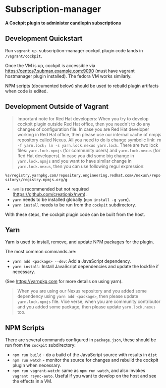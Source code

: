 # Subscription-manager
**A Cockpit plugin to administer candlepin subscriptions**

Development Quickstart
----------------------
Run `vagrant up`. subscription-manager cockpit plugin code lands in
`/vagrant/cockpit`.

Once the VM is up, cockpit is accessible via https://centos7.subman.example.com:9090 (must have vagrant hostmanager plugin installed). The fedora VM works similarly.

NPM scripts (documented below) should be used to rebuild plugin artifacts when
code is edited.

Development Outside of Vagrant
------------------------------
> Important note for Red Hat developers: When you try to develop cockpit plugin
outside Red Hat office, then you needn't to do any changes of configuration file.
In case you are Red Hat developer working in Red Hat office, then please use
our internal cache of nmpjs repository called Nexus. All you need to do is change
symbolic link: `rm -f yarn.lock; ln -s yarn.lock.nexus yarn.lock`. There are
two lock files: `yarn.lock.npmjs` (for community users) and `yarn.lock.nexus` (for
Red Hat developers). In case you did some big change in `yarn.lock.npmjs` and you
want to have similar change in `yarn.lock.nexus`, then you can use following
regul expression:

`%s/registry.yarnpkg.com/repository.engineering.redhat.com\/nexus\/repository\/registry.npmjs.org/g`

 - `nvm` is recommended but not required (https://github.com/creationix/nvm).
 - `yarn` needs to be installed globally (`npm install -g yarn`).
 - `yarn install` needs to be run from the `cockpit` subdirectory.

With these steps, the cockpit plugin code can be built from the host.

Yarn
----
Yarn is used to install, remove, and update NPM packages for the plugin.

The most common commands are:
 - `yarn add <package> --dev`: Add a JavaScript dependency.
 - `yarn install`: Install JavaScript dependencies and update the lockfile if
   necessary.

(See https://yarnpkg.com for more details on using yarn).

> When you are using our Nexus repository and you added some dependency using
`yarn add <package>`, then please update `yarn.lock.npmjs` file. Vice verse, when
you are community contributor and you added some package, then please update
`yarn.lock.nexus` too.

NPM Scripts
-----------
There are several commands configured in `package.json`, these should be run
from the `cockpit` subdirectory:
 - `npm run build` - do a build of the JavaScript source with results in `dist`
 - `npm run watch` - monitor the source for changes and rebuild the cockpit
   plugin when necessary.
 - `npm run vagrant-watch`: same as `npm run watch`, and also invokes
   `vagrant rsync-auto`. Useful if you want to develop on the host and see the
   effects in a VM.
